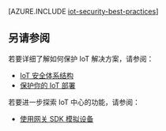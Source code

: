 <properties
 pageTitle="Azure IoT 安全最佳实践 | Azure"
 description="用于保护 IoT 基础结构的 IoT 安全最佳实践。包含适用于解决方案开发人员、解决方案部署人员和解决方案操作员的建议"
 services="iot-hub"
 documentationCenter=""
 authors="YuriDio"
 manager="timlt"
 editor=""/>

<tags
 ms.service="iot-hub"
 ms.devlang="na"
 ms.topic="article"
 ms.tgt_pltfrm="na"
 ms.workload="na"
 ms.date="10/17/2016"
 wacn.date="01/13/2017"
 ms.author="yurid"/>

 
[AZURE.INCLUDE [iot-security-best-practices](../../includes/iot-security-best-practices.md)]

## 另请参阅

若要详细了解如何保护 IoT 解决方案，请参阅：

- [IoT 安全体系结构][lnk-security-architecture]
- [保护你的 IoT 部署][lnk-security-deployment]

若要进一步探索 IoT 中心的功能，请参阅：

- [使用网关 SDK 模拟设备][lnk-gateway]

[lnk-security-architecture]: /documentation/articles/iot-hub-security-architecture/
[lnk-security-deployment]: /documentation/articles/iot-hub-security-deployment/

[lnk-gateway]: /documentation/articles/iot-hub-linux-gateway-sdk-simulated-device/

<!---HONumber=Mooncake_0109_2017-->
<!--Update_Description:update wording-->